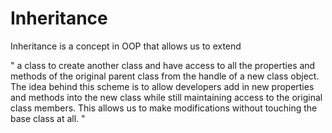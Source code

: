 # Inheritance

 Inheritance is a concept in OOP that allows us to extend

 " a class to create another class and have access to all the properties and methods of the original 
 parent class from the handle of a new class object.
 The idea behind this scheme is to allow developers add in new properties and methods into the new class while 
 still maintaining access to the original class members.
 This allows us to make modifications without touching the base class at all. "
